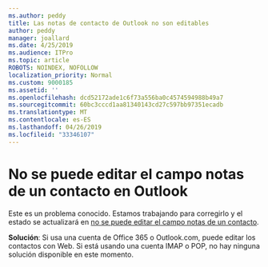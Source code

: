 ```yaml
---
ms.author: peddy
title: Las notas de contacto de Outlook no son editables
author: peddy
manager: joallard
ms.date: 4/25/2019
ms.audience: ITPro
ms.topic: article
ROBOTS: NOINDEX, NOFOLLOW
localization_priority: Normal
ms.custom: 9000185
ms.assetid: ''
ms.openlocfilehash: dcd52172ade1c6f73a556ba0c4574594988b49a7
ms.sourcegitcommit: 60bc3cccd1aa81340143cd27c597bb97351ecadb
ms.translationtype: MT
ms.contentlocale: es-ES
ms.lasthandoff: 04/26/2019
ms.locfileid: "33346107"
---
```

# <a name="cant-edit-the-notes-field-for-a-contact-in-outlook"></a>No se puede editar el campo notas de un contacto en Outlook
Este es un problema conocido. Estamos trabajando para corregirlo y el estado se actualizará en [no se puede editar el campo notas de un contacto](https://support.office.com/article/fb8394ce-04ce-48b5-bae4-be46f77f10fe).

**Solución**: Si usa una cuenta de Office 365 o Outlook.com, puede editar los contactos con Web. Si está usando una cuenta IMAP o POP, no hay ninguna solución disponible en este momento.